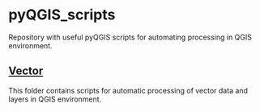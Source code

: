 # pyQGIS_scripts
Repository with useful pyQGIS scripts for automating processing in QGIS environment.

## [Vector](https://github.com/Tars4815/pyQGIS_scripts/tree/main/vector)
This folder contains scripts for automatic processing of vector data and layers in QGIS environment.

